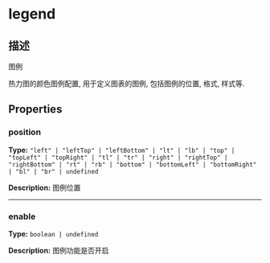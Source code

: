 # legend
## 描述
图例

热力图的颜色图例配置, 用于定义图表的图例, 包括图例的位置, 格式, 样式等.


## Properties

### position

**Type:** `"left" | "leftTop" | "leftBottom" | "lt" | "lb" | "top" | "topLeft" | "topRight" | "tl" | "tr" | "right" | "rightTop" | "rightBottom" | "rt" | "rb" | "bottom" | "bottomLeft" | "bottomRight" | "bl" | "br" | undefined`

**Description:**
图例位置

---

### enable

**Type:** `boolean | undefined`

**Description:**
图例功能是否开启